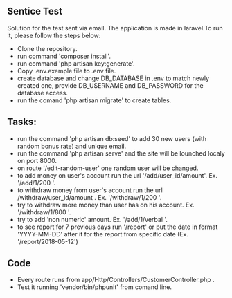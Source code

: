 ## Sentice Test

Solution for the test sent via email. The application is made in laravel.To run it, please follow the steps below:

- Clone the repository.
- run command 'composer install'.
- run command 'php artisan key:generate'.
- Copy .env.exemple file to .env file.
- create database and change DB_DATABASE in .env to match newly created one, provide DB_USERNAME and DB_PASSWORD for the database access.
- run the comand 'php artisan migrate' to create tables.

## Tasks:

- run the command 'php artisan db:seed' to add 30 new users (with random bonus rate) and unique email.
- run the command 'php artisan serve' and the site will be lounched localy on port 8000.
- on route '/edit-random-user' one random user will be changed.
- to add money on user's account run the url '/add/user_id/amount'. Ex. '/add/1/200 '.
- to withdraw money from user's account run the url /withdraw/user_id/amount . Ex. '/withdraw/1/200 '.
- try to withdraw more money than user has on his account. Ex. '/withdraw/1/800 '.
- try to add 'non numeric' amount. Ex. '/add/1/verbal '.
- to see report for 7 previous days run '/report' or put the date in format 'YYYY-MM-DD' after it for the report from specific date (Ex. '/report/2018-05-12')

## Code

- Every route runs from app/Http/Controllers/CustomerController.php .
- Test it running 'vendor/bin/phpunit' from comand line.